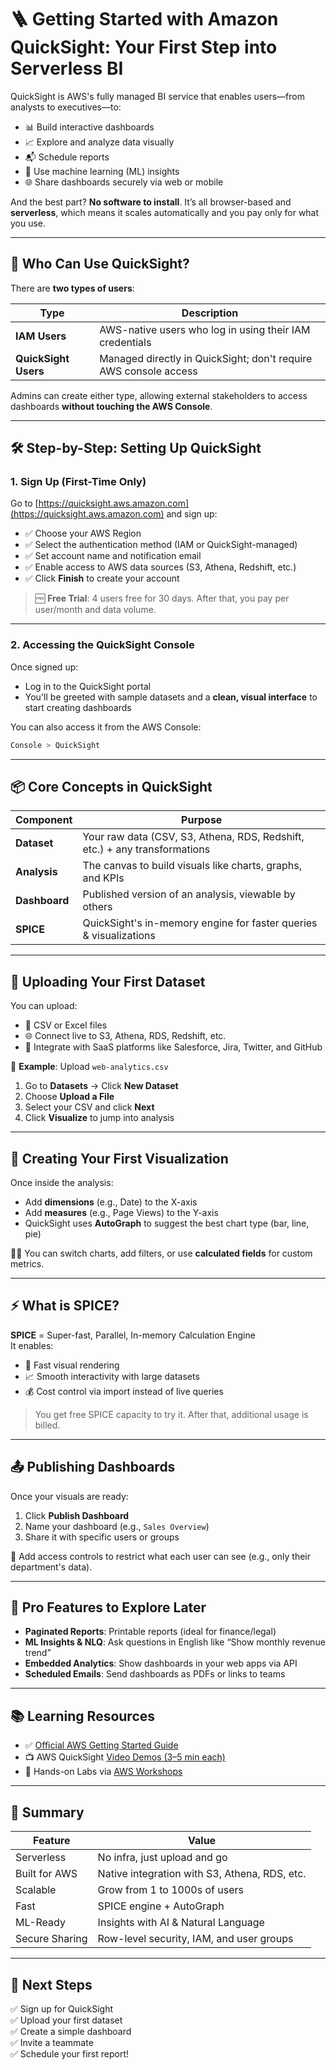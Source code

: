 # 🪜 Getting Started with Amazon QuickSight: Your First Step into Serverless BI

QuickSight is AWS's fully managed BI service that enables users—from analysts to executives—to:

- 📊 Build interactive dashboards
- 📈 Explore and analyze data visually
- 📬 Schedule reports
- 🧠 Use machine learning (ML) insights
- 🌐 Share dashboards securely via web or mobile

And the best part? **No software to install**. It’s all browser-based and **serverless**, which means it scales automatically and you pay only for what you use.

---

## 🧪 Who Can Use QuickSight?

There are **two types of users**:

| Type                 | Description                                                      |
| -------------------- | ---------------------------------------------------------------- |
| **IAM Users**        | AWS-native users who log in using their IAM credentials          |
| **QuickSight Users** | Managed directly in QuickSight; don't require AWS console access |

Admins can create either type, allowing external stakeholders to access dashboards **without touching the AWS Console**.

---

## 🛠️ Step-by-Step: Setting Up QuickSight

### 1. **Sign Up (First-Time Only)**

Go to [https://quicksight.aws.amazon.com](https://quicksight.aws.amazon.com) and sign up:

- ✅ Choose your AWS Region
- ✅ Select the authentication method (IAM or QuickSight-managed)
- ✅ Set account name and notification email
- ✅ Enable access to AWS data sources (S3, Athena, Redshift, etc.)
- ✅ Click **Finish** to create your account

> 🆓 **Free Trial**: 4 users free for 30 days. After that, you pay per user/month and data volume.

---

### 2. **Accessing the QuickSight Console**

Once signed up:

- Log in to the QuickSight portal
- You'll be greeted with sample datasets and a **clean, visual interface** to start creating dashboards

You can also access it from the AWS Console:

```bash
Console > QuickSight
```

---

## 📦 Core Concepts in QuickSight

| Component     | Purpose                                                                    |
| ------------- | -------------------------------------------------------------------------- |
| **Dataset**   | Your raw data (CSV, S3, Athena, RDS, Redshift, etc.) + any transformations |
| **Analysis**  | The canvas to build visuals like charts, graphs, and KPIs                  |
| **Dashboard** | Published version of an analysis, viewable by others                       |
| **SPICE**     | QuickSight's in-memory engine for faster queries & visualizations          |

---

## 📁 Uploading Your First Dataset

You can upload:

- 📄 CSV or Excel files
- 🌐 Connect live to S3, Athena, RDS, Redshift, etc.
- 🧩 Integrate with SaaS platforms like Salesforce, Jira, Twitter, and GitHub

🧪 **Example**: Upload `web-analytics.csv`

1. Go to **Datasets** → Click **New Dataset**
2. Choose **Upload a File**
3. Select your CSV and click **Next**
4. Click **Visualize** to jump into analysis

---

## 🎨 Creating Your First Visualization

Once inside the analysis:

- Add **dimensions** (e.g., Date) to the X-axis
- Add **measures** (e.g., Page Views) to the Y-axis
- QuickSight uses **AutoGraph** to suggest the best chart type (bar, line, pie)

🧙‍♂️ You can switch charts, add filters, or use **calculated fields** for custom metrics.

---

## ⚡ What is SPICE?

**SPICE** = Super-fast, Parallel, In-memory Calculation Engine  
It enables:

- 🚀 Fast visual rendering
- 📈 Smooth interactivity with large datasets
- 💰 Cost control via import instead of live queries

> You get free SPICE capacity to try it. After that, additional usage is billed.

---

## 📤 Publishing Dashboards

Once your visuals are ready:

1. Click **Publish Dashboard**
2. Name your dashboard (e.g., `Sales Overview`)
3. Share it with specific users or groups

🔐 Add access controls to restrict what each user can see (e.g., only their department's data).

---

## 🧙 Pro Features to Explore Later

- **Paginated Reports**: Printable reports (ideal for finance/legal)
- **ML Insights & NLQ**: Ask questions in English like “Show monthly revenue trend”
- **Embedded Analytics**: Show dashboards in your web apps via API
- **Scheduled Emails**: Send dashboards as PDFs or links to teams

---

## 📚 Learning Resources

- ✅ [Official AWS Getting Started Guide](https://docs.aws.amazon.com/quicksight/latest/user/getting-started.html)
- 📺 AWS QuickSight [Video Demos (3–5 min each)](https://quicksight.aws.amazon.com/videos)
- 🧪 Hands-on Labs via [AWS Workshops](https://catalog.workshops.aws/quicksight)

---

## 🧠 Summary

| Feature        | Value                                         |
| -------------- | --------------------------------------------- |
| Serverless     | No infra, just upload and go                  |
| Built for AWS  | Native integration with S3, Athena, RDS, etc. |
| Scalable       | Grow from 1 to 1000s of users                 |
| Fast           | SPICE engine + AutoGraph                      |
| ML-Ready       | Insights with AI & Natural Language           |
| Secure Sharing | Row-level security, IAM, and user groups      |

---

## 👣 Next Steps

✅ Sign up for QuickSight  
✅ Upload your first dataset  
✅ Create a simple dashboard  
✅ Invite a teammate  
✅ Schedule your first report!
